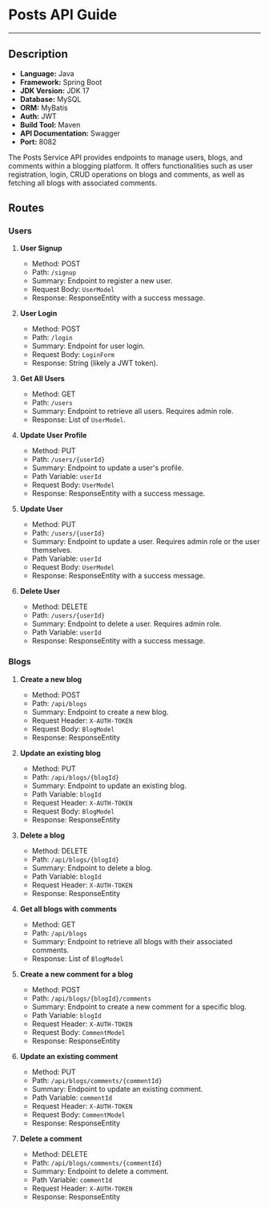 # Posts  API Guide

---

## Description
- **Language:** Java
- **Framework:** Spring Boot
- **JDK Version:** JDK 17
- **Database:** MySQL
- **ORM:** MyBatis
- **Auth:** JWT
- **Build Tool:** Maven
- **API Documentation:** Swagger
- **Port:** 8082

The Posts Service API provides endpoints to manage users, blogs, and comments within a blogging platform. It offers functionalities such as user registration, login, CRUD operations on blogs and comments, as well as fetching all blogs with associated comments.

## Routes

### Users
1. **User Signup**
   - Method: POST
   - Path: `/signup`
   - Summary: Endpoint to register a new user.
   - Request Body: `UserModel`
   - Response: ResponseEntity with a success message.

2. **User Login**
   - Method: POST
   - Path: `/login`
   - Summary: Endpoint for user login.
   - Request Body: `LoginForm`
   - Response: String (likely a JWT token).

3. **Get All Users**
   - Method: GET
   - Path: `/users`
   - Summary: Endpoint to retrieve all users. Requires admin role.
   - Response: List of `UserModel`.

4. **Update User Profile**
   - Method: PUT
   - Path: `/users/{userId}`
   - Summary: Endpoint to update a user's profile.
   - Path Variable: `userId`
   - Request Body: `UserModel`
   - Response: ResponseEntity with a success message.

5. **Update User**
   - Method: PUT
   - Path: `/users/{userId}`
   - Summary: Endpoint to update a user. Requires admin role or the user themselves.
   - Path Variable: `userId`
   - Request Body: `UserModel`
   - Response: ResponseEntity with a success message.

6. **Delete User**
   - Method: DELETE
   - Path: `/users/{userId}`
   - Summary: Endpoint to delete a user. Requires admin role.
   - Path Variable: `userId`
   - Response: ResponseEntity with a success message.

### Blogs
1. **Create a new blog**
   - Method: POST
   - Path: `/api/blogs`
   - Summary: Endpoint to create a new blog.
   - Request Header: `X-AUTH-TOKEN`
   - Request Body: `BlogModel`
   - Response: ResponseEntity

2. **Update an existing blog**
   - Method: PUT
   - Path: `/api/blogs/{blogId}`
   - Summary: Endpoint to update an existing blog.
   - Path Variable: `blogId`
   - Request Header: `X-AUTH-TOKEN`
   - Request Body: `BlogModel`
   - Response: ResponseEntity

3. **Delete a blog**
   - Method: DELETE
   - Path: `/api/blogs/{blogId}`
   - Summary: Endpoint to delete a blog.
   - Path Variable: `blogId`
   - Request Header: `X-AUTH-TOKEN`
   - Response: ResponseEntity

4. **Get all blogs with comments**
   - Method: GET
   - Path: `/api/blogs`
   - Summary: Endpoint to retrieve all blogs with their associated comments.
   - Response: List of `BlogModel`

5. **Create a new comment for a blog**
   - Method: POST
   - Path: `/api/blogs/{blogId}/comments`
   - Summary: Endpoint to create a new comment for a specific blog.
   - Path Variable: `blogId`
   - Request Header: `X-AUTH-TOKEN`
   - Request Body: `CommentModel`
   - Response: ResponseEntity

6. **Update an existing comment**
   - Method: PUT
   - Path: `/api/blogs/comments/{commentId}`
   - Summary: Endpoint to update an existing comment.
   - Path Variable: `commentId`
   - Request Header: `X-AUTH-TOKEN`
   - Request Body: `CommentModel`
   - Response: ResponseEntity

7. **Delete a comment**
   - Method: DELETE
   - Path: `/api/blogs/comments/{commentId}`
   - Summary: Endpoint to delete a comment.
   - Path Variable: `commentId`
   - Request Header: `X-AUTH-TOKEN`
   - Response: ResponseEntity
